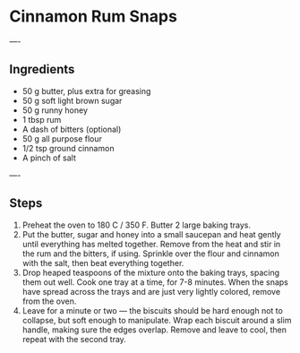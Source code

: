 # Cinnamon Rum Snaps

—-

## Ingredients

* 50 g butter, plus extra for greasing
* 50 g soft light brown sugar
* 50 g runny honey
* 1 tbsp rum
* A dash of bitters (optional)
* 50 g all purpose flour
* 1/2 tsp ground cinnamon
* A pinch of salt

—-

## Steps

1.  Preheat the oven to 180 C / 350 F. Butter 2 large baking trays.
2.  Put the butter, sugar and honey into a small saucepan and heat gently until everything has melted together. Remove from the heat and stir in the rum and the bitters, if using. Sprinkle over the flour and cinnamon with the salt, then beat everything together.
3.  Drop heaped teaspoons of the mixture onto the baking trays, spacing them out well. Cook one tray at a time, for 7-8 minutes. When the snaps have spread across the trays and are just very lightly colored, remove from the oven.
4.  Leave for a minute or two — the biscuits should be hard enough not to collapse, but soft enough to manipulate. Wrap each biscuit around a slim handle, making sure the edges overlap. Remove and leave to cool, then repeat with the second tray.